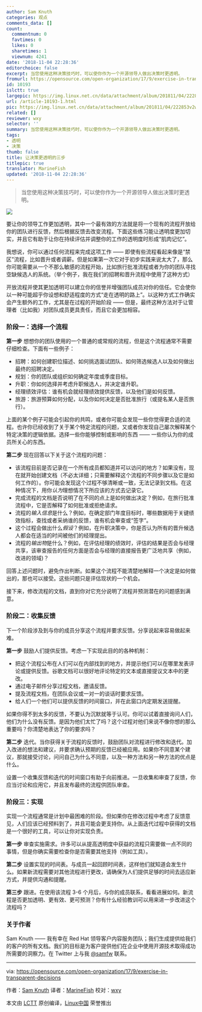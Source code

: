 ```yaml
---
author: Sam Knuth
categories: 观点
comments_data: []
count:
  commentnum: 0
  favtimes: 0
  likes: 0
  sharetimes: 1
  viewnum: 4241
date: '2018-11-04 22:28:36'
editorchoice: false
excerpt: 当您使用这种决策技巧时，可以使你作为一个开源领导人做出决策时更透明。
fromurl: https://opensource.com/open-organization/17/9/exercise-in-transparent-decisions
id: 10193
islctt: true
largepic: https://img.linux.net.cn/data/attachment/album/201811/04/222853v2ws0jcqzxyi0cy9.png
url: /article-10193-1.html
pic: https://img.linux.net.cn/data/attachment/album/201811/04/222853v2ws0jcqzxyi0cy9.png.thumb.jpg
related: []
reviewer: wxy
selector: ''
summary: 当您使用这种决策技巧时，可以使你作为一个开源领导人做出决策时更透明。
tags:
- 透明
- 决策
thumb: false
title: 让决策更透明的三步
titlepic: true
translator: MarineFish
updated: '2018-11-04 22:28:36'
---
```



> 
> 当您使用这种决策技巧时，可以使你作为一个开源领导人做出决策时更透明。
> 
> 
> 


![](/data/attachment/album/201811/04/222853v2ws0jcqzxyi0cy9.png)


要让你的领导工作更加透明，其中一个最有效的方法就是将一个现有的流程开放给你的团队进行反馈，然后根据反馈去改变流程。下面这些练习能让透明度更加切实，并且它有助于让你在持续评估并调整你的工作的透明度时形成“肌肉记忆”。


我想说，你可以通过任何流程来完成这项工作 —— 即使有些流程看起来像是“禁区”流程，比如晋升或者调薪。但是如果第一次它对于初步实践来说太大了，那么你可能需要从一个不那么敏感的流程开始，比如旅行批准流程或者为你的团队寻找空缺候选人的系统。（举个例子，我在我们的招聘和晋升流程中使用了这种方式）


开放流程并使其更加透明可以建立你的信誉并增强团队成员对你的信任。它会使你以一种可能超乎你设想和舒适程度的方式“走在透明的路上”。以这种方式工作确实会产生额外的工作，尤其是在过程的开始阶段 —— 但是，最终这种方法对于让管理者（比如我）对团队成员更具责任，而且它会更加相容。


### 阶段一：选择一个流程


**第一步** 想想你的团队使用的一个普通的或常规的流程，但是这个流程通常不需要仔细检查。下面有一些例子：


* 招聘：如何创建职位描述、如何挑选面试团队、如何筛选候选人以及如何做出最终的招聘决定。
* 规划：你的团队或组织如何确定年度或季度目标。
* 升职：你如何选择并考虑升职候选人，并决定谁升职。
* 经理绩效评估：谁有机会就经理绩效提供反馈，以及他们是如何反馈。
* 旅游：旅游预算如何分配，以及你如何决定是否批准旅行（或提名某人是否旅行）。


上面的某个例子可能会引起你的共鸣，或者你可能会发现一些你觉得更合适的流程。也许你已经收到了关于某个特定流程的问题，又或者你发现自己屡次解释某个特定决策的逻辑依据。选择一些你能够控制或影响的东西 —— 一些你认为你的成员所关心的东西。


**第二步** 现在回答以下关于这个流程的问题：


* 该流程目前是否记录在一个所有成员都知道并可以访问的地方？如果没有，现在就开始创建文档（不必太详细；只需要解释这个流程的不同步骤以及它是如何工作的）。你可能会发现这个过程不够清晰或一致，无法记录到文档。在这种情况下，用你*认为*理想情况下所应该的方式去记录它。
* 完成流程的文档是否说明了在不同的点上是如何做出决定？例如，在旅行批准流程中，它是否解释了如何批准或拒绝请求。
* 流程的*输入信息*是什么？例如，在确定部门年度目标时，哪些数据用于关键绩效指标，查找或者采纳谁的反馈，谁有机会审查或“签字”。
* 这个过程会做出什么*假设*？例如，在升职决策中，你是否认为所有的晋升候选人都会在适当的时间被他们的经理提出。
* 流程的*输出物*是什么？例如，在评估经理的绩效时，评估的结果是否会与经理共享，该审查报告的任何方面是否会与经理的直接报告更广泛地共享（例如，改进的领域)？


回答上述问题时，避免作出判断。如果这个流程不能清楚地解释一个决定是如何做出的，那也可以接受。这些问题只是评估现状的一个机会。


接下来，修改流程的文档，直到你对它充分说明了流程并预测潜在的问题感到满意。


### 阶段二：收集反馈


下一个阶段涉及到与你的成员分享这个流程并要求反馈。分享说起来容易做起来难。


**第一步** 鼓励人们提供反馈。考虑一下实现此目的的各种机制：


* 把这个流程公布在人们可以在内部找到的地方，并提示他们可以在哪里发表评论或提供反馈。谷歌文档可以很好地评论特定的文本或直接提议文本中的更改。
* 通过电子邮件分享过程文档，邀请反馈。
* 提及流程文档，在团队会议或一对一的谈话时要求反馈。
* 给人们一个他们可以提供反馈的时间窗口，并在此窗口内定期发送提醒。


如果你得不到太多的反馈，不要认为沉默就等于认可。你可以试着直接询问人们，他们为什么没有反馈。是因为他们太忙了吗？这个过程对他们来说不像你想的那么重要吗？你清楚地表达了你的要求吗？


**第二步** 迭代。当你获得关于流程的反馈时，鼓励团队对流程进行修改和迭代。加入改进的想法和建议，并要求确认预期的反馈已经被应用。如果你不同意某个建议，那就接受讨论，问问自己为什么不同意，以及一种方法和另一种方法的优点是什么。


设置一个收集反馈和迭代的时间窗口有助于向前推进。一旦收集和审查了反馈，你应当讨论和应用它，并且发布最终的流程供团队审查。


### 阶段三：实现


实现一个流程通常是计划中最困难的阶段。但如果你在修改过程中考虑了反馈意见，人们应该已经预料到了，并且可能会更支持你。从上面迭代过程中获得的文档是一个很好的工具，可以让你对实现负责。


**第一步** 审查实施需求。许多可以从提高透明度中获益的流程只需要做一点不同的事情，但是你确实需要检查你是否需要其他支持（例如工具）。


**第二步** 设置实现的时间表。与成员一起回顾时间表，这样他们就知道会发生什么。如果新流程需要对其他流程进行更改，请确保为人们提供足够的时间去适应新方式，并提供沟通和提醒。


**第三步** 跟进。在使用该流程 3-6 个月后，与你的成员联系，看看进展如何。新流程是否更加透明、更有效、更可预测？你有什么经验教训可以用来进一步改进这个流程吗？


### 关于作者


Sam Knuth —— 我有幸在 Red Hat 领导客户内容服务团队；我们生成提供给我们的客户的所有文档。我们的目标是为客户提供他们在企业中使用开源技术取得成功所需要的洞察力。在 Twitter 上与我 [@samfw](https://twitter.com/samfw) 联系。




---


via: <https://opensource.com/open-organization/17/9/exercise-in-transparent-decisions>


作者：[Sam Knuth](https://opensource.com/users/samfw) 译者：[MarineFish](https://github.com/MarineFish) 校对：[wxy](https://github.com/wxy)


本文由 [LCTT](https://github.com/LCTT/TranslateProject) 原创编译，[Linux中国](https://linux.cn/) 荣誉推出